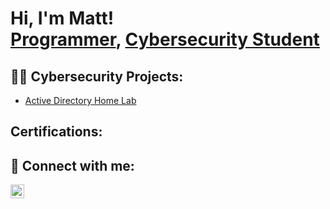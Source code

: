 <h1>Hi, I'm Matt! <br/><a href="https://github.com/mattjanocik">Programmer</a>, <a href="https://www.linkedin.com/in/matthew-janocik/">Cybersecurity Student</a>

<h2>👨‍💻 Cybersecurity Projects:</h2>

 - [Active Directory Home Lab](https://github.com/mattjanocik/LABURL)
  
<h2> Certifications:</h2>

<h2> 🤳 Connect with me:</h2>

[<img align="left" alt="MattJanocik | LinkedIn" width="22px" src="https://cdn.jsdelivr.net/npm/simple-icons@v3/icons/linkedin.svg" />][linkedin]

[linkedin]: www.linkedin.com/in/matthew-janocik
